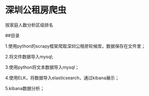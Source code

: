 # 深圳公租房爬虫
按家庭人数分析区级排名

##目录

1.使用python的scrapy框架爬取深圳公租房轮候库，数据保存在文件里；

2.将文件数据导入mysql;

3.使用python将文本数据导入mysql；

4.使用ELK，将数据导入elasticsearch，通过kibana展示；

5.kibana数据分析；